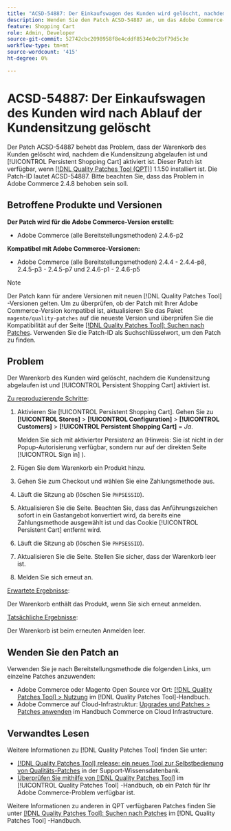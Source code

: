 ```yaml
---
title: "ACSD-54887: Der Einkaufswagen des Kunden wird gelöscht, nachdem die Kundensitzung abgelaufen ist"
description: Wenden Sie den Patch ACSD-54887 an, um das Adobe Commerce-Problem zu beheben, bei dem der Warenkorb für Kunden gelöscht wird, nachdem die Kundensitzung abgelaufen ist und [!UICONTROL Persistent Shopping Cart] aktiviert ist.
feature: Shopping Cart
role: Admin, Developer
source-git-commit: 52742cbc2098958f8e4cddf8534e0c2bf79d5c3e
workflow-type: tm+mt
source-wordcount: '415'
ht-degree: 0%

---
```



# ACSD-54887: Der Einkaufswagen des Kunden wird nach Ablauf der Kundensitzung gelöscht

Der Patch ACSD-54887 behebt das Problem, dass der Warenkorb des Kunden gelöscht wird, nachdem die Kundensitzung abgelaufen ist und [!UICONTROL Persistent Shopping Cart] aktiviert ist. Dieser Patch ist verfügbar, wenn [[!DNL Quality Patches Tool (QPT)]](https://experienceleague.adobe.com/en/docs/commerce-knowledge-base/kb/announcements/commerce-announcements/magento-quality-patches-released-new-tool-to-self-serve-quality-patches) 1.1.50 installiert ist. Die Patch-ID lautet ACSD-54887. Bitte beachten Sie, dass das Problem in Adobe Commerce 2.4.8 behoben sein soll.

## Betroffene Produkte und Versionen

**Der Patch wird für die Adobe Commerce-Version erstellt:**

* Adobe Commerce (alle Bereitstellungsmethoden) 2.4.6-p2

**Kompatibel mit Adobe Commerce-Versionen:**

* Adobe Commerce (alle Bereitstellungsmethoden) 2.4.4 - 2.4.4-p8, 2.4.5-p3 - 2.4.5-p7 und 2.4.6-p1 - 2.4.6-p5

>[!NOTE]
>
>Der Patch kann für andere Versionen mit neuen [!DNL Quality Patches Tool] -Versionen gelten. Um zu überprüfen, ob der Patch mit Ihrer Adobe Commerce-Version kompatibel ist, aktualisieren Sie das Paket `magento/quality-patches` auf die neueste Version und überprüfen Sie die Kompatibilität auf der Seite [[!DNL Quality Patches Tool]: Suchen nach Patches](https://experienceleague.adobe.com/tools/commerce-quality-patches/index.html). Verwenden Sie die Patch-ID als Suchschlüsselwort, um den Patch zu finden.

## Problem

Der Warenkorb des Kunden wird gelöscht, nachdem die Kundensitzung abgelaufen ist und [!UICONTROL Persistent Shopping Cart] aktiviert ist.

<u>Zu reproduzierende Schritte</u>:

1. Aktivieren Sie [!UICONTROL Persistent Shopping Cart]. Gehen Sie zu **[!UICONTROL Stores]** > **[!UICONTROL Configuration]** > **[!UICONTROL Customers]** > **[!UICONTROL Persistent Shopping Cart]** = *Ja*.

   Melden Sie sich mit aktivierter Persistenz an (Hinweis: Sie ist nicht in der Popup-Autorisierung verfügbar, sondern nur auf der direkten Seite [!UICONTROL Sign in] ).

1. Fügen Sie dem Warenkorb ein Produkt hinzu.
1. Gehen Sie zum Checkout und wählen Sie eine Zahlungsmethode aus.
1. Läuft die Sitzung ab (löschen Sie `PHPSESSID`).
1. Aktualisieren Sie die Seite. Beachten Sie, dass das Anführungszeichen sofort in ein Gastangebot konvertiert wird, da bereits eine Zahlungsmethode ausgewählt ist und das Cookie [!UICONTROL Persistent Cart] entfernt wird.
1. Läuft die Sitzung ab (löschen Sie `PHPSESSID`).
1. Aktualisieren Sie die Seite. Stellen Sie sicher, dass der Warenkorb leer ist.
1. Melden Sie sich erneut an.

<u>Erwartete Ergebnisse</u>:

Der Warenkorb enthält das Produkt, wenn Sie sich erneut anmelden.

<u>Tatsächliche Ergebnisse</u>:

Der Warenkorb ist beim erneuten Anmelden leer.

## Wenden Sie den Patch an

Verwenden Sie je nach Bereitstellungsmethode die folgenden Links, um einzelne Patches anzuwenden:

* Adobe Commerce oder Magento Open Source vor Ort: [[!DNL Quality Patches Tool] > Nutzung](https://experienceleague.adobe.com/docs/commerce-operations/tools/quality-patches-tool/usage.html) im [!DNL Quality Patches Tool]-Handbuch.
* Adobe Commerce auf Cloud-Infrastruktur: [Upgrades und Patches > Patches anwenden](https://experienceleague.adobe.com/docs/commerce-cloud-service/user-guide/develop/upgrade/apply-patches.html) im Handbuch Commerce on Cloud Infrastructure.

## Verwandtes Lesen

Weitere Informationen zu [!DNL Quality Patches Tool] finden Sie unter:

* [[!DNL Quality Patches Tool] release: ein neues Tool zur Selbstbedienung von Qualitäts-Patches](https://experienceleague.adobe.com/en/docs/commerce-knowledge-base/kb/announcements/commerce-announcements/magento-quality-patches-released-new-tool-to-self-serve-quality-patches) in der Support-Wissensdatenbank.
* [Überprüfen Sie mithilfe von  [!DNL Quality Patches Tool]](/help/tools/quality-patches-tool/patches-available-in-qpt/check-patch-for-magento-issue-with-magento-quality-patches.md) im [!UICONTROL Quality Patches Tool] -Handbuch, ob ein Patch für Ihr Adobe Commerce-Problem verfügbar ist.


Weitere Informationen zu anderen in QPT verfügbaren Patches finden Sie unter [[!DNL Quality Patches Tool]: Suchen nach Patches](https://experienceleague.adobe.com/tools/commerce-quality-patches/index.html) im [!DNL Quality Patches Tool] -Handbuch.

